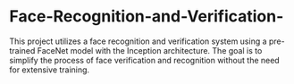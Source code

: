 # Face-Recognition-and-Verification-
This project utilizes a face recognition and verification system using a pre-trained FaceNet model with the Inception architecture. The goal is to simplify the process of face verification and recognition without the need for extensive training.
